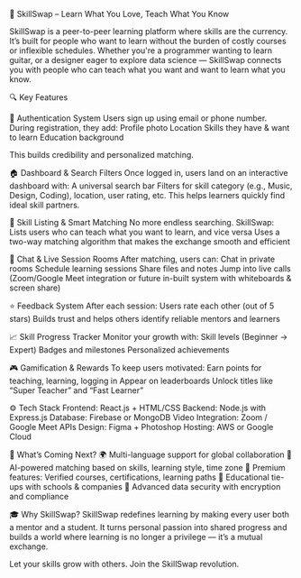 🌟 SkillSwap – Learn What You Love, Teach What You Know

SkillSwap is a peer-to-peer learning platform where skills are the currency. It’s built for people who want to learn without the burden of costly courses or inflexible schedules. Whether you're a programmer wanting to learn guitar, or a designer eager to explore data science — SkillSwap connects you with people who can teach what you want and want to learn what you know.

🔍 Key Features

🔐 Authentication System
Users sign up using email or phone number. During registration, they add:
Profile photo
Location
Skills they have & want to learn
Education background

This builds credibility and personalized matching.

🏠 Dashboard & Search Filters
Once logged in, users land on an interactive dashboard with:
A universal search bar
Filters for skill category (e.g., Music, Design, Coding), location, user rating, etc.
This helps learners quickly find ideal skill partners.

🤝 Skill Listing & Smart Matching
No more endless searching. SkillSwap:
Lists users who can teach what you want to learn, and vice versa
Uses a two-way matching algorithm that makes the exchange smooth and efficient

💬 Chat & Live Session Rooms
After matching, users can:
Chat in private rooms
Schedule learning sessions
Share files and notes
Jump into live calls (Zoom/Google Meet integration or future in-built system with whiteboards & screen share)

⭐ Feedback System
After each session:
Users rate each other (out of 5 stars)
Builds trust and helps others identify reliable mentors and learners

📈 Skill Progress Tracker
Monitor your growth with:
Skill levels (Beginner → Expert)
Badges and milestones
Personalized achievements

🎮 Gamification & Rewards
To keep users motivated:
Earn points for teaching, learning, logging in
Appear on leaderboards
Unlock titles like “Super Teacher” and “Fast Learner”

⚙️ Tech Stack
Frontend: React.js + HTML/CSS
Backend: Node.js with Express.js
Database: Firebase or MongoDB
Video Integration: Zoom / Google Meet APIs
Design: Figma + Photoshop
Hosting: AWS or Google Cloud

🚀 What’s Coming Next?
🌍 Multi-language support for global collaboration
🤖 AI-powered matching based on skills, learning style, time zone
🏅 Premium features: Verified courses, certifications, learning paths
🏫 Educational tie-ups with schools & companies
🔐 Advanced data security with encryption and compliance

🎓 Why SkillSwap?
SkillSwap redefines learning by making every user both a mentor and a student. It turns personal passion into shared progress and builds a world where learning is no longer a privilege — it’s a mutual exchange.

Let your skills grow with others. Join the SkillSwap revolution.
